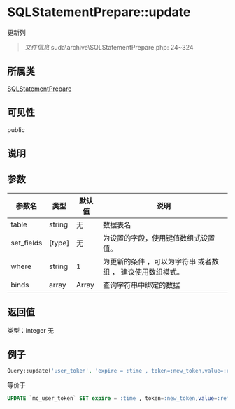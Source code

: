 # SQLStatementPrepare::update
更新列
> *文件信息* suda\archive\SQLStatementPrepare.php: 24~324
## 所属类 

[SQLStatementPrepare](../SQLStatementPrepare.md)

## 可见性

  public  
## 说明



## 参数

 
| 参数名 | 类型 | 默认值 | 说明 |
|--------|-----|-------|-------|
 | table |  string | 无 |  数据表名 |
 | set_fields |  [type] | 无 |  为设置的字段，使用键值数组式设置值。 |
 | where |  string | 1 |  为更新的条件 ，可以为字符串 或者数组 ， 建议使用数组模式。 |
 | binds |  array | Array |  查询字符串中绑定的数据 |
## 返回值
 
类型：integer
无
## 例子


```php
Query::update('user_token', 'expire = :time , token=:new_token,value=:refresh', 'id=:id AND UNIX_TIMESTAMP() < `time` + :alive AND value = :value ', ['id'=>$id, 'value'=>$value, 'new_token'=>$new, 'refresh'=>$refresh, 'time'=>time() + $get['beat'], 'alive'=>$get['alive']]);
```
等价于
```sql
UPDATE `mc_user_token` SET expire = :time , token=:new_token,value=:refresh  WHERE id=:id AND UNIX_TIMESTAMP() < `time` + :alive AND value = :value ;
```